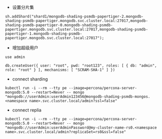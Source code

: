 * 设置分片集

`sh.addShard("shard1/mongodb-shading-psmdb-papertiger-2.mongodb-shading-psmdb-papertiger.mongodb.svc.cluster.local:27017,mongodb-shading-psmdb-papertiger-0.mongodb-shading-psmdb-papertiger.mongodb.svc.cluster.local:27017,mongodb-shading-psmdb-papertiger-1.mongodb-shading-psmdb-papertiger.mongodb.svc.cluster.local:27017");`


* 增加超级用户

`use admin`

`db.createUser({
     user: "root",
     pwd: "root123",
     roles: [
      { db: "admin", role: "root" }
    ],
 mechanisms: [
       "SCRAM-SHA-1"
    ]
})
`

* connect sharding

`kubectl run -i --rm --tty pe --image=percona/percona-server-mongodb:5.0 --restart=Never -- mongo "mongodb://userAdmin:userAdmin123456@mongodb-shading-psmdb-mongos.<namespace name>.svc.cluster.local/admin?ssl=false"`

* connect replia

`kubectl run -i --rm --tty pe --image=percona/percona-server-mongodb:5.0 --restart=Never -- mongo "mongodb://userAdmin:userAdminPassword@my-cluster-name-rs0.<namespace name>.svc.cluster.local/admin?replicaSet=rs0&ssl=false"
`
